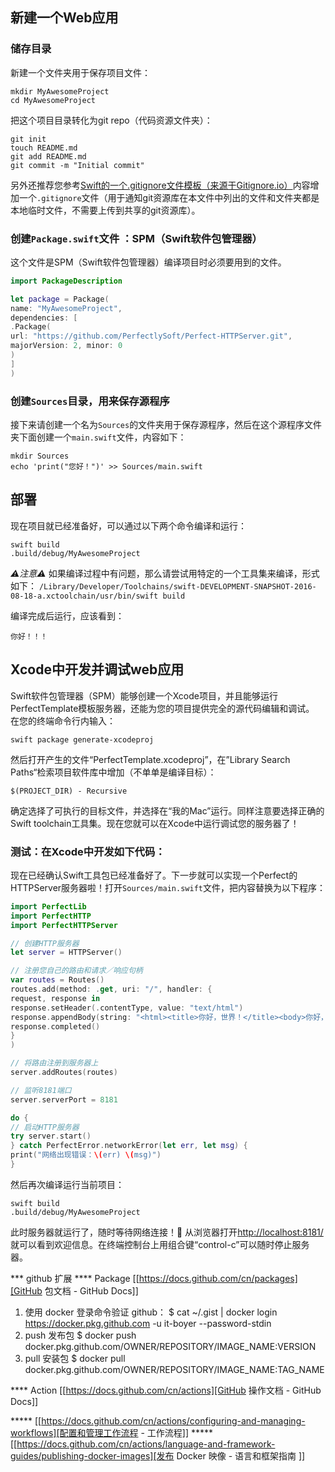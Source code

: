 ## 新建一个Web应用

### 储存目录
新建一个文件夹用于保存项目文件：

```
mkdir MyAwesomeProject
cd MyAwesomeProject
```
把这个项目目录转化为git repo（代码资源文件夹）：

```
git init
touch README.md
git add README.md
git commit -m "Initial commit"
```

另外还推荐您参考[Swift的一个.gitignore文件模板（来源于Gitignore.io）](https://www.gitignore.io/api/swift)内容增加一个`.gitignore`文件（用于通知git资源库在本文件中列出的文件和文件夹都是本地临时文件，不需要上传到共享的git资源库）。

### 创建`Package.swift`文件 ：SPM（Swift软件包管理器）
这个文件是SPM（Swift软件包管理器）编译项目时必须要用到的文件。

``` swift
import PackageDescription

let package = Package(
name: "MyAwesomeProject",
dependencies: [
.Package(
url: "https://github.com/PerfectlySoft/Perfect-HTTPServer.git",
majorVersion: 2, minor: 0
)
]
)
```
### 创建`Sources`目录，用来保存源程序
接下来请创建一个名为`Sources`的文件夹用于保存源程序，然后在这个源程序文件夹下面创建一个`main.swift`文件，内容如下：

```
mkdir Sources
echo 'print("您好！")' >> Sources/main.swift
```

## 部署
现在项目就已经准备好，可以通过以下两个命令编译和运行：

```
swift build
.build/debug/MyAwesomeProject
```

*⚠️注意⚠️* 如果编译过程中有问题，那么请尝试用特定的一个工具集来编译，形式如下：
`/Library/Developer/Toolchains/swift-DEVELOPMENT-SNAPSHOT-2016-08-18-a.xctoolchain/usr/bin/swift build`

编译完成后运行，应该看到：

```
你好！！！
```

## Xcode中开发并调试web应用

Swift软件包管理器（SPM）能够创建一个Xcode项目，并且能够运行PerfectTemplate模板服务器，还能为您的项目提供完全的源代码编辑和调试。
在您的终端命令行内输入：

```
swift package generate-xcodeproj
```

然后打开产生的文件“PerfectTemplate.xcodeproj”，在”Library Search Paths“检索项目软件库中增加（不单单是编译目标）：

```
$(PROJECT_DIR) - Recursive
```

确定选择了可执行的目标文件，并选择在“我的Mac”运行。同样注意要选择正确的Swift toolchain工具集。现在您就可以在Xcode中运行调试您的服务器了！


### 测试：在Xcode中开发如下代码：
现在已经确认Swift工具包已经准备好了。下一步就可以实现一个Perfect的HTTPServer服务器啦！打开`Sources/main.swift`文件，把内容替换为以下程序：

``` swift
import PerfectLib
import PerfectHTTP
import PerfectHTTPServer

// 创建HTTP服务器
let server = HTTPServer()

// 注册您自己的路由和请求／响应句柄
var routes = Routes()
routes.add(method: .get, uri: "/", handler: {
request, response in
response.setHeader(.contentType, value: "text/html")
response.appendBody(string: "<html><title>你好，世界！</title><body>你好，世界！</body></html>")
response.completed()
}
)

// 将路由注册到服务器上
server.addRoutes(routes)

// 监听8181端口
server.serverPort = 8181

do {
// 启动HTTP服务器
try server.start()
} catch PerfectError.networkError(let err, let msg) {
print("网络出现错误：\(err) \(msg)")
}
```

然后再次编译运行当前项目：

```
swift build
.build/debug/MyAwesomeProject
```

此时服务器就运行了，随时等待网络连接！🎉 从浏览器打开[http://localhost:8181/](http://127.0.0.1:8181/)就可以看到欢迎信息。在终端控制台上用组合键“control-c”可以随时停止服务器。


*** github 扩展
**** Package [[https://docs.github.com/cn/packages][GitHub 包文档 - GitHub Docs]]
1. 使用 docker 登录命令验证 github：
   $ cat ~/.gist | docker login https://docker.pkg.github.com -u it-boyer --password-stdin
2. push 发布包
   $ docker push docker.pkg.github.com/OWNER/REPOSITORY/IMAGE_NAME:VERSION
3. pull 安装包
   $ docker pull docker.pkg.github.com/OWNER/REPOSITORY/IMAGE_NAME:TAG_NAME

**** Action [[https://docs.github.com/cn/actions][GitHub 操作文档 - GitHub Docs]]

***** [[https://docs.github.com/cn/actions/configuring-and-managing-workflows][配置和管理工作流程 - 工作流程]]
***** [[https://docs.github.com/cn/actions/language-and-framework-guides/publishing-docker-images][发布 Docker 映像 - 语言和框架指南 ]]
